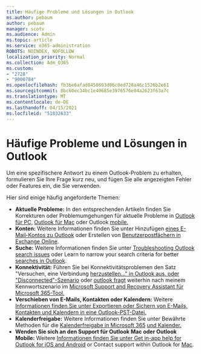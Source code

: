 ```yaml
---
title: Häufige Probleme und Lösungen in Outlook
ms.author: pebaum
author: pebaum
manager: scotv
ms.audience: Admin
ms.topic: article
ms.service: o365-administration
ROBOTS: NOINDEX, NOFOLLOW
localization_priority: Normal
ms.collection: Adm_O365
ms.custom:
- "2728"
- "9000784"
ms.openlocfilehash: fb3be6afad8450693d06c0ed728a46c1526b2e61
ms.sourcegitcommit: 8bc60ec34bc1e40685e3976576e04a2623f63a7c
ms.translationtype: MT
ms.contentlocale: de-DE
ms.lasthandoff: 04/15/2021
ms.locfileid: "51832633"
---
```

# <a name="outlook-common-issues-and-resolutions"></a>Häufige Probleme und Lösungen in Outlook

Um eine spezifischere Antwort zu einem Outlook-Problem zu erhalten, formulieren Sie Ihre Frage kurz neu, und fügen Sie alle angezeigten Fehler oder Features ein, die Sie verwenden.

Hier sind einige häufig angeforderte Themen:

- **Aktuelle Probleme:**  In den entsprechenden Artikeln finden Sie Korrekturen oder Problemumgehungen für aktuelle Probleme in [Outlook für PC,](https://support.office.com/article/ecf61305-f84f-4e13-bb73-95a214ac1230) [Outlook für Mac](https://support.office.com/article/54afa5e3-db38-422a-9d94-3b55330ded8e) oder Outlook [mobile.](https://support.office.com/article/a264ef01-9c88-48fb-9285-7017e4f31f02)
- **Konten:**  Weitere Informationen finden Sie unter Hinzufügen  [eines E-Mail-Kontos zu Outlook](https://support.office.com/article/6e27792a-9267-4aa4-8bb6-c84ef146101b)  oder Erstellen von  [Benutzerpostfächern in Exchange Online](https://docs.microsoft.com/Exchange/recipients-in-exchange-online/create-user-mailboxes).
- **Suche:**  Weitere Informationen finden Sie unter  [Troubleshooting Outlook search issues](https://support.office.com/article/2556b11f-f4d8-46be-b0a7-de33a3f4f066)  oder Learn to narrow your search criteria for better  [searches in Outlook](https://support.office.com/article/D824D1E9-A255-4C8A-8553-276FB895A8DA).
- **Konnektivität:**  Führen Sie bei Konnektivitätsproblemen den Satz "Versuchen, eine Verbindung [herzustellen..." in Outlook aus. oder "Disconnected"-Szenario](https://aka.ms/SaRA-OutlookDisconnect) oder [outlook fragt](https://aka.ms/SaRA-OutlookPwdPrompt) weiterhin nach meinem Kennwortszenario im [Microsoft Support and Recovery Assistant für Microsoft 365-Tool.](https://diagnostics.outlook.com/#/)
- **Verschieben von E-Mails, Kontakten oder Kalendern:**  Weitere [Informationen finden Sie unter Exportieren oder Sichern von E-Mails, Kontakten und Kalendern in eine Outlook-PST-Datei.](https://support.office.com/article/14252b52-3075-4e9b-be4e-ff9ef1068f91)
- **Kalenderfreigabe:**  Weitere Informationen finden Sie unter Bewährte Methoden für die [Kalenderfreigabe in Microsoft 365](https://support.office.com/article/b576ecc3-0945-4d75-85f1-5efafb8a37b4) [und Kalender.](https://support.office.com/article/D93F72D3-2361-4E0D-8D6A-5C4939C17F39)
- **Wenden Sie sich an den Support für Outlook Mac oder Outlook Mobile:**  Weitere  [Informationen finden Sie unter Get in-app help for Outlook for iOS and Android](https://support.office.com/article/218a22d1-9fa5-4889-b689-de1c63493243)  or Contact support within Outlook for  [Mac](https://support.office.com/article/d0410177-8e65-4487-93f7-206a3a3d71a8).
